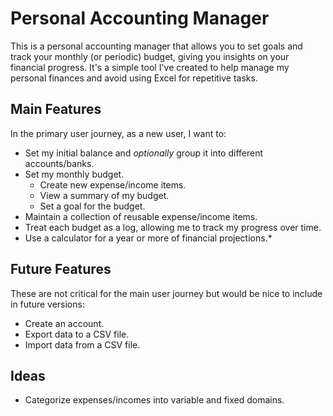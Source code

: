 # Personal Accounting Manager

This is a personal accounting manager that allows you to set goals and track your monthly (or periodic) budget, giving you insights on your financial progress. It's a simple tool I've created to help manage my personal finances and avoid using Excel for repetitive tasks.

## Main Features
In the primary user journey, as a new user, I want to:

- Set my initial balance and *optionally* group it into different accounts/banks.
- Set my monthly budget.
  - Create new expense/income items.
  - View a summary of my budget.
  - Set a goal for the budget.
- Maintain a collection of reusable expense/income items.
- Treat each budget as a log, allowing me to track my progress over time.
- Use a calculator for a year or more of financial projections.*

## Future Features
These are not critical for the main user journey but would be nice to include in future versions:

- Create an account.
- Export data to a CSV file.
- Import data from a CSV file.

## Ideas
- Categorize expenses/incomes into variable and fixed domains.
